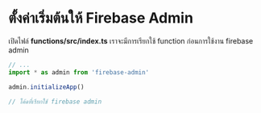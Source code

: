 
# ตั้งค่าเริ่มต้นให้ Firebase Admin  

เปิดไฟล์ **functions/src/index.ts** เราจะมีการเรียกใช้ function ก่อนการใช้งาน firebase admin

```ts
// ... 
import * as admin from 'firebase-admin'

admin.initializeApp()

// โค้ดที่เรียกใช้ firebase admin 
```